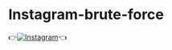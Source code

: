 # Instagram-brute-force
👉[![Instagram](https://img.shields.io/badge/INSTAGRAM-FOLLOW-red?style=for-the-badge&logo=instagram)](https://www.instagram.com/shubhamg_g0sain)👈
